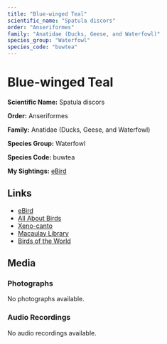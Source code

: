 ```yaml
---
title: "Blue-winged Teal"
scientific_name: "Spatula discors"
order: "Anseriformes"
family: "Anatidae (Ducks, Geese, and Waterfowl)"
species_group: "Waterfowl"
species_code: "buwtea"
---
```


# Blue-winged Teal

**Scientific Name:** Spatula discors

**Order:** Anseriformes

**Family:** Anatidae (Ducks, Geese, and Waterfowl)

**Species Group:** Waterfowl

**Species Code:** buwtea

**My Sightings:** [eBird](https://ebird.org/lifelist?r=world&time=life&spp=buwtea)

## Links
* [eBird](https://ebird.org/species/buwtea) 
* [All About Birds](https://www.allaboutbirds.org/guide/buwtea) 
* [Xeno-canto](https://www.xeno-canto.org/species/buwtea) 
* [Macaulay Library](https://search.macaulaylibrary.org/catalog?taxonCode=buwtea&sort=rating_rank_desc)
* [Birds of the World](https://birdsoftheworld.org/bow/species/buwtea)

## Media
### Photographs
No photographs available.

### Audio Recordings
No audio recordings available.
